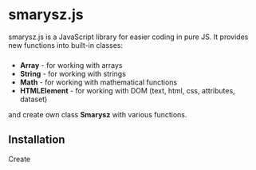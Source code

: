 # smarysz.js

smarysz.js is a JavaScript library for easier coding in pure JS. It provides new functions into built-in classes:
###
- **Array** - for working with arrays
- **String** - for working with strings
- **Math** - for working with mathematical functions
- **HTMLElement** - for working with DOM (text, html, css, attributes, dataset)

and create own class **Smarysz** with various functions.

## Installation

Create **<script>** tag in the bottom part of **<body>** and insert **src=""** attribute containing a valid library path.

```html
<!DOCTYPE html>
<html lang="en">

<head>
    <meta charset="UTF-8">
    <meta http-equiv="X-UA-Compatible" content="IE=edge">
    <meta name="viewport" content="width=device-width, initial-scale=1.0">
    <title>Example</title>
</head>

<body>
    <script src="smarysz.js"></script>
</body>

</html>
```

## Usage

```javascript
// Create alias (optional)
const s = Smarysz;

// Random number in the range
let n = s.rand(10, 20); // Smarysz.rand(10, 20) also works

// Check if email address is valid
let isValid = s.validEmail('person@example.com'); // true
let isValidAgain = s.validEmail('personexample.com'); // false

// Set CSS properties to a DOM element
const body = document.querySelector('body');
body.css('background-color', 'aqua'); // Sets background-color do <body>
```

## License

smarysz.js is **[GNU GPL v3](https://www.gnu.org/licenses/quick-guide-gplv3.html)** licensed

![GitHub license](https://www.gnu.org/graphics/gplv3-88x31.png)
